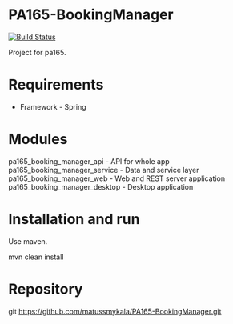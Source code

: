 # PA165-BookingManager
[![Build Status](https://travis-ci.org/matussmykala/PA165-BookingManager.svg?branch=master)](https://travis-ci.org/matussmykala/PA165-BookingManager)

Project for pa165.

# Requirements

- Framework - Spring
 
# Modules

pa165_booking_manager_api - API for whole app
pa165_booking_manager_service - Data and service layer
pa165_booking_manager_web - Web and REST server application
pa165_booking_manager_desktop - Desktop application

# Installation and run

Use maven.

mvn clean install

# Repository

git https://github.com/matussmykala/PA165-BookingManager.git

